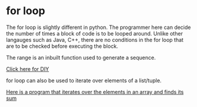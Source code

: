 # for loop

The for loop is slightly different in python. The programmer here can decide the number of times a block of code is to be looped around. 
Unlike other langauges such as Java, C++, there are no conditions in the for loop that are to be checked before executing the block. 

The range is an inbuilt function used to generate a sequence.

[Click here for DIY](https://github.com/pythoncoder100/practice/blob/master/for_loop.ipynb)


for loop can also be used to iterate over elements of a list/tuple.

[Here is a program that iterates over the elements in an array and finds its sum](https://github.com/pythoncoder100/practice/blob/master/for_loop_list.ipynb)




